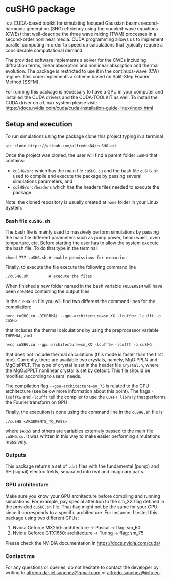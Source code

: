 # cuSHG package

is a CUDA-based toolkit for simulating focused Gaussian beams second-harmonic generation (SHG) effciency using the coupled-wave equations (CWEs) that well-describe the three wave mixing (TWM) processes in a second-order nonlinear media. 
CUDA programming allows us to implement parallel computing in order to speed up calculations that typically require a considerable computational demand.

The provided software implements a solver for the CWEs including diffraction terms, linear absorption and nonlinear absorption and thermal evolution. The package is restricted to use it in the continuos-wave (CW) regime.
This code implements a scheme based on Split-Step Fourier Method (SSFM).

For running this package is necessary to have a GPU in your computer and installed the CUDA drivers and the CUDA-TOOLKIT as well. 
To install the CUDA driver on a Linux system please visit: https://docs.nvidia.com/cuda/cuda-installation-guide-linux/index.html


## Setup and execution

To run simulations using the package clone this project typing in a terminal
```
git clone https://github.com/alfredos84/cuSHG.git
```
Once the project was cloned, the user will find a parent folder `cuSHG` that contains: 
- `cuSHG/src` which has the main file `cuSHG.cu` and the bash file `cuSHG.sh` used to compile and execute the package by passing several simulations parameters, and
- `cuSHG/src/headers` which has the headers files needed to execute the package.

Note: the cloned repository is usually created at `home` folder in your Linux System.

### Bash file `cuSHG.sh`

The bash file is mainly used to massively perform simulations by passing the main file different parameters such as pump power, beam waist, oven temparture, etc.
Before starting the user has to allow the system execute the bash file. To do that type in the terminal
```
chmod 777 cuSHG.sh # enable permissions for execution
```

Finally, to execute the file execute the following command line
```
./cuSHG.sh         # execute the files
```

When finished a new folder named in the bash variable `FOLDERSIM` will have been created containing the output files.

In the `cuSHG.sh` file you will find two different the command lines for the compilation:
```
nvcc cuSHG.cu -DTHERMAL --gpu-architecture=sm_XX -lcufftw -lcufft -o cuSHG
```
that includes the thermal calculations by using the preprocessor variable `THERMAL`, and
```
nvcc cuSHG.cu --gpu-architecture=sm_XX -lcufftw -lcufft -o cuSHG
```
that does not include thermal calculations (this mode is faster than the first one).
Currently, there are available two crystals, namely, MgO:PPLN and MgO:sPPLT. 
The type of crystal is set in the header file `Crystal.h`, where the MgO:sPPLT nonlinear crystal is set by default. This file should be modified according to users' needs.


The compilation flag `--gpu-architecture=sm_75` is related to the GPU architecture (see below more information about this point). 
The flags `-lcufftw` and `-lcufft` tell the compiler to use the `CUFFT library` that performs the Fourier transform on GPU .

Finally, the execution is done using the command line in the `cuSHG.sh` file is
```
./cuSHG <ARGUMENTS_TO_PASS>
```
where `$ARGx` and others are variables externaly passed to the main file `cuSHG.cu`.
It was written in this way to make easier performing simulations massively.

### Outputs

This package returns a set of `.dat` files with the fundamental (pump) and SH (signal) electric fields, separated into real and imaginary parts.

### GPU architecture
Make sure you know your GPU architecture before compiling and running simulations. For example, pay special attention to the sm_XX flag defined in the provided `cuSHG.sh` file. 
That flag might not be the same for your GPU since it corresponds to a specific architecture. For instance, I tested this package using two different GPUs:
1. Nvidia Geforce MX250: architecture -> Pascal -> flag: sm_60
2. Nvidia Geforce GTX1650: architecture -> Turing -> flag: sm_75

Please check the NVIDIA documentation in https://docs.nvidia.com/cuda/


### Contact me
For any questions or queries, do not hesitate to contact the developer by writing to alfredo.daniel.sanchez@gmail.com or alfredo.sanchez@icfo.eu.
